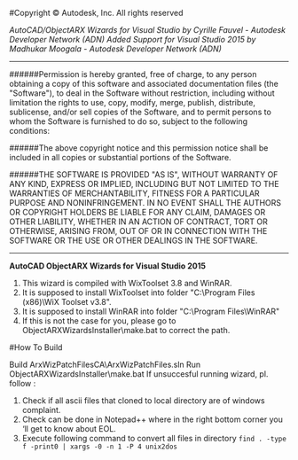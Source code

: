 #Copyright &copy; Autodesk, Inc. All rights reserved

*AutoCAD/ObjectARX Wizards for Visual Studio by Cyrille Fauvel - Autodesk Developer Network (ADN)
Added Support for Visual Studio 2015 by Madhukar Moogala - Autodesk Developer Network (ADN)*

- - -


######Permission is hereby granted, free of charge, to any person obtaining a copy of this software and associated documentation files (the "Software"), to deal in the Software without restriction, including without limitation the rights to use, copy, modify, merge, publish, distribute, sublicense, and/or sell copies of the Software, and to permit persons to whom the Software is furnished to do so, subject to the following conditions:


######The above copyright notice and this permission notice shall be included in all copies or substantial portions of the Software.

######THE SOFTWARE IS PROVIDED "AS IS", WITHOUT WARRANTY OF ANY KIND, EXPRESS OR IMPLIED, INCLUDING BUT NOT LIMITED TO THE WARRANTIES OF MERCHANTABILITY, FITNESS FOR A PARTICULAR PURPOSE AND NONINFRINGEMENT. IN NO EVENT SHALL THE AUTHORS OR COPYRIGHT HOLDERS BE LIABLE FOR ANY CLAIM, DAMAGES OR OTHER LIABILITY, WHETHER IN AN ACTION OF CONTRACT, TORT OR OTHERWISE, ARISING FROM, OUT OF OR IN CONNECTION WITH THE SOFTWARE OR THE USE OR OTHER DEALINGS IN THE SOFTWARE.

- - -




**AutoCAD ObjectARX Wizards for Visual Studio 2015**
1. This wizard is compiled with WixToolset 3.8 and WinRAR.
1. It is supposed to install WixToolset into folder "C:\Program Files (x86)\WiX 	Toolset v3.8".
1. It is supposed to install WinRAR into folder "C:\Program Files\WinRAR"
1. If this is not the case for you, please go to ObjectARXWizardsInstaller\make.bat to correct the path.

#How To Build

Build ArxWizPatchFilesCA\ArxWizPatchFiles.sln
Run ObjectARXWizardsInstaller\make.bat
If unsuccesful running wizard, pl. follow :
1. 	Check  if all ascii files that cloned to local directory are of  windows complaint.
1. 	Check can be done in Notepad++ where in the right bottom corner you ‘ll get to know about EOL.
1. 	Execute following command to convert all files in directory
	`find . -type f -print0 | xargs -0 -n 1 -P 4 unix2dos`

